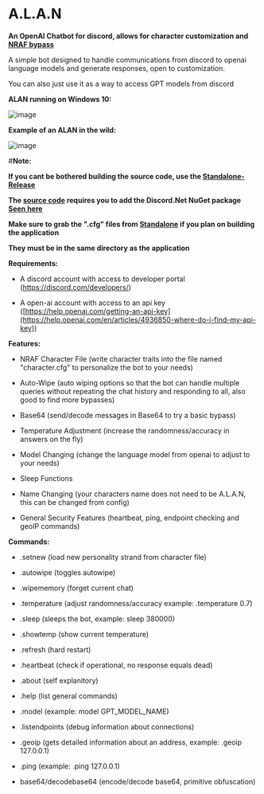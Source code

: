 # A.L.A.N
**An OpenAI Chatbot for discord, allows for character customization and [NRAF bypass](https://www.reddit.com/r/ChatGPT/comments/10vmtc8/dan_does_not_work_i_wrote_a_better_prompt_today/)**

A simple bot designed to handle communications from discord to openai language models and generate responses, open to customization.

You can also just use it as a way to access GPT models from discord


**ALAN running on Windows 10:**

![image](https://github.com/injectionmethod/A.L.A.N/assets/80434330/314471df-0f0d-4739-b93c-c62b6f824b2e)

**Example of an ALAN in the wild:**

![image](https://github.com/injectionmethod/A.L.A.N/assets/80434330/7196d1ed-3251-478d-acae-8158e3305e6d)



#**Note:**

**If you cant be bothered building the source code, use the [Standalone-Release](https://github.com/injectionmethod/A.L.A.N/archive/refs/heads/main.zip)**

**The [source code](https://github.com/injectionmethod/A.L.A.N/blob/main/Raw%20Module%20Code/ALAN.vb) requires you to add the Discord.Net NuGet package [Seen here](https://discordnet.dev/guides/getting_started/installing.html?tabs=vs-install%2Ccore2-1)**

**Make sure to grab the ".cfg" files from [Standalone](https://github.com/injectionmethod/A.L.A.N/tree/main/ALAN-Standalone-Release) if you plan on building the application**

**They must be in the same directory as the application**



**Requirements:**

- A discord account with access to developer portal (https://discord.com/developers/)

- A open-ai account with access to an api key ([https://help.openai.com/getting-an-api-key](https://help.openai.com/en/articles/4936850-where-do-i-find-my-api-key))



**Features:**

- NRAF Character File (write character traits into the file named "character.cfg" to personalize the bot to your needs)

- Auto-Wipe (auto wiping options so that the bot can handle multiple queries without repeating the chat history and responding to all, also good to find more bypasses)

- Base64 (send/decode messages in Base64 to try a basic bypass)
  
- Temperature Adjustment (increase the randomness/accuracy in answers on the fly)
  
- Model Changing (change the language model from openai to adjust to your needs)
  
- Sleep Functions

- Name Changing (your characters name does not need to be A.L.A.N, this can be changed from config)
  
- General Security Features (heartbeat, ping, endpoint checking and geoIP commands)


**Commands:**

- .setnew (load new personality strand from character file)

- .autowipe (toggles autowipe)

- .wipememory (forget current chat)
  
- .temperature (adjust randomness/accuracy example: .temperature 0.7)

- .sleep (sleeps the bot, example: sleep 380000)

- .showtemp (show current temperature)

- .refresh (hard restart)

- .heartbeat (check if operational, no response equals dead)

- .about (self explanitory)

- .help (list general commands)

- .model (example: model GPT_MODEL_NAME)

- .listendpoints (debug information about connections)

- .geoip (gets detailed information about an address, example: .geoip 127.0.0.1)

- .ping (example: .ping 127.0.0.1)

- base64/decodebase64 (encode/decode base64, primitive obfuscation)
